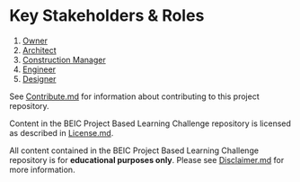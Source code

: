 # Key Stakeholders & Roles

1. [Owner](https://github.com/BEICBIM/BEICPBLChallenge/blob/master/Phase3/Stakeholders_Roles/Owner.md)
2. [Architect](https://github.com/BEICBIM/BEICPBLChallenge/blob/master/Phase3/Stakeholders_Roles/Architect.md)
3. [Construction Manager](https://github.com/BEICBIM/BEICPBLChallenge/blob/master/Phase3/Stakeholders_Roles/ConstructionManager.md)
4. [Engineer](https://github.com/BEICBIM/BEICPBLChallenge/blob/master/Phase3/Stakeholders_Roles/Engineer.md)
5. [Designer](https://github.com/BEICBIM/BEICPBLChallenge/blob/master/Phase3/Stakeholders_Roles/Designer.md)

See [Contribute.md](https://github.com/BEICBIM/BEICPBLChallenge/blob/master/Contribute.md) for information about contributing to this project repository.

Content in the BEIC Project Based Learning Challenge repository is licensed as described in [License.md](https://github.com/BEICBIM/BEICPBLChallenge/blob/master/License.md).

All content contained in the BEIC Project Based Learning Challenge repository is for **educational purposes only**.  Please see [Disclaimer.md](https://github.com/BEICBIM/BEICPBLChallenge/blob/master/Disclaimer.md) for more information.
